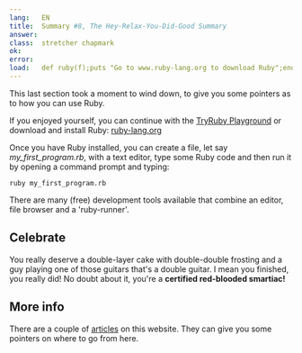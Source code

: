 ```yaml
---
lang:   EN
title:  Summary #8, The Hey-Relax-You-Did-Good Summary
answer: 
class:  stretcher chapmark
ok:     
error:  
load:   def ruby(f);puts "Go to www.ruby-lang.org to download Ruby";end;class K;attr_reader :rb;end;my_first_progam=K.new
---
```


This last section took a moment to wind down, to give you some pointers as to how you can use Ruby.

If you enjoyed yourself, you can continue with the <a href="/TryRuby/playground">TryRuby Playground</a>
or download and install Ruby:
<a href="https://www.ruby-lang.org/en/downloads/" target="_blank">ruby-lang.org</a>

Once you have Ruby installed, you can create a file, let say _my\_first\_program.rb_, with a text
editor, type some Ruby code and then run it by opening a command prompt and typing:

    ruby my_first_program.rb

There are many (free) development tools available that combine an editor, file browser and a
'ruby-runner'.

## Celebrate
You really deserve a double-layer cake with double-double frosting and a guy playing one of those guitars that's a double guitar.
I mean you finished, you really did! No doubt about it, you're a __certified red-blooded smartiac!__

## More info
There are a couple of <a href="/articles">articles</a> on this website. They can give you some pointers on where to
go from here.
